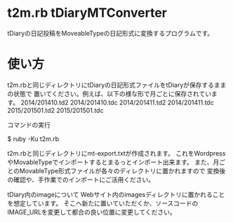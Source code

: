 # t2m.rb tDiaryMTConverter
tDiaryの日記投稿をMoveableTypeの日記形式に変換するプログラムです。

# 使い方
t2m.rbと同じディレクトリにtDiaryの日記形式ファイルをtDiaryが保存するままの状態で
置いてください。例えば、以下の様な形で月ごとに保存されています。
2014/201410.td2
2014/201410.tdc
2014/201411.td2
2014/201411.tdc
2015/201501.td2
2015/201501.tdc

コマンドの実行

$ ruby -Ku t2m.rb

t2m.rbと同じディレクトリにmt-export.txtが作成されます。
これをWordpressやMovableTypeでインポートするとまるっとインポート出来ます。
また、月ごとのMovableType形式ファイルが各々のディレクトリに置かれますので
変換後の確認や、手作業でのインポートにご活用ください。

tDiary内のimageについて
Webサイト内のimagesディレクトリに置かれることを想定しています。
そこへ新たに置いていただくか、ソースコードのIMAGE_URLを変更して都合の良い位置に変更してください。
